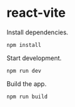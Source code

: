 # react-vite

Install dependencies.

```
npm install
```

Start development.

```
npm run dev
```

Build the app.

```
npm run build
```
